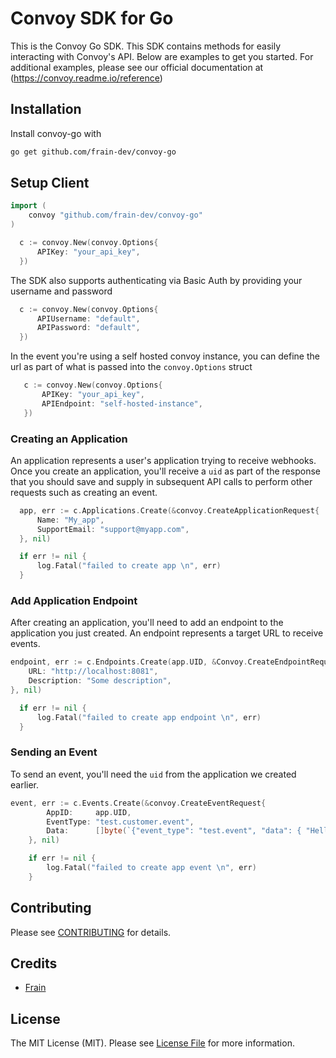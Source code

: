 # Convoy SDK for Go

This is the Convoy Go SDK. This SDK contains methods for easily interacting with Convoy's API. Below are examples to get you started. For additional examples, please see our official documentation at (https://convoy.readme.io/reference)


## Installation
Install convoy-go with

```bash
go get github.com/frain-dev/convoy-go
```

## Setup Client

```go
import (
    convoy "github.com/frain-dev/convoy-go"
)

  c := convoy.New(convoy.Options{
      APIKey: "your_api_key",
  })
```
The SDK also supports authenticating via Basic Auth by providing your username and password

```go
  c := convoy.New(convoy.Options{
      APIUsername: "default",
      APIPassword: "default",
  })
```
In the event you're using a self hosted convoy instance, you can define the url as part of what is passed into the `convoy.Options` struct

```go
   c := convoy.New(convoy.Options{
       APIKey: "your_api_key",
       APIEndpoint: "self-hosted-instance",
   })
```

### Creating an Application

An application represents a user's application trying to receive webhooks. Once you create an application, you'll receive a `uid` as part of the response that you should save and supply in subsequent API calls to perform other requests such as creating an event.

```go
  app, err := c.Applications.Create(&convoy.CreateApplicationRequest{
      Name: "My_app",
      SupportEmail: "support@myapp.com",
  }, nil)

  if err != nil {
      log.Fatal("failed to create app \n", err)
  }
```

### Add Application Endpoint

After creating an application, you'll need to add an endpoint to the application you just created. An endpoint represents a target URL to receive events.

```go
endpoint, err := c.Endpoints.Create(app.UID, &Convoy.CreateEndpointRequest{
    URL: "http://localhost:8081",
    Description: "Some description",
}, nil)

  if err != nil {
      log.Fatal("failed to create app endpoint \n", err)
  }
```

### Sending an Event

To send an event, you'll need the `uid` from the application we created earlier.

```go
event, err := c.Events.Create(&convoy.CreateEventRequest{
		AppID:     app.UID,
		EventType: "test.customer.event",
		Data:      []byte(`{"event_type": "test.event", "data": { "Hello": "World", "Test": "Data" }}`),
	}, nil)

	if err != nil {
		log.Fatal("failed to create app event \n", err)
	}
```

## Contributing

Please see [CONTRIBUTING](CONTRIBUTING.md) for details.


## Credits

- [Frain](https://github.com/frain-dev)

## License

The MIT License (MIT). Please see [License File](LICENSE) for more information.
